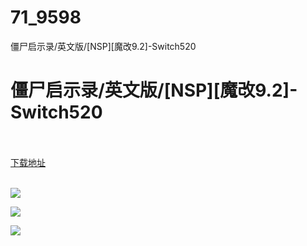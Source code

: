 # 71_9598
僵尸启示录/英文版/[NSP][魔改9.2]-Switch520
# 僵尸启示录/英文版/[NSP][魔改9.2]-Switch520
 <br/></br>
[下载地址](https://www.switch520.cc/article/9598 "下载地址")
<br/></br>

<p><img src="https://www.switch520.cc/muke_img/upload_art_editor_20210208-1_0290b93e2eaa6382a6ca4430289785ef.jpg"></p>
<p><img src="https://www.switch520.cc/muke_img/upload_art_editor_20210208-1_948abf52fe16a5d190353f6a532230a3.jpg"></p>
<p><img src="https://www.switch520.cc/muke_img/upload_art_editor_20210208-1_3483e2d26bdea549f9b9d7a6fb380a4f.jpg"></p>
<p><strong>&nbsp;</strong></p>
